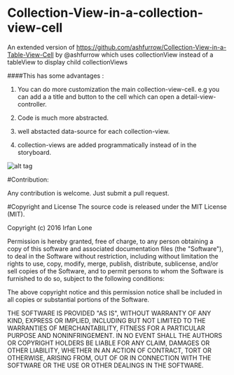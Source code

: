 # Collection-View-in-a-collection-view-cell
An extended version of https://github.com/ashfurrow/Collection-View-in-a-Table-View-Cell 
by @ashfurrow which uses collectionView instead of a tableView to display child collectionViews

####This has some advantages :
1. You can do more customization the main collection-view-cell. e.g you can add a a title  and button to the cell
which can open a detail-view-controller.

2. Code is much more abstracted.

3. well abstacted data-source for each collection-view.

4. collection-views are added programmatically instead of in the storyboard.

![alt tag](https://raw.githubusercontent.com/irfanlone/Collection-View-in-a-collection-view-cell/master/Collections-CollectionView/Collections-image.PNG)

#Contribution:

Any contribution is welcome. Just submit a pull request.
    
#Copyright and License
The source code is released under the MIT License (MIT).

Copyright (c) 2016 Irfan Lone

Permission is hereby granted, free of charge, to any person obtaining a copy
of this software and associated documentation files (the "Software"), to deal
in the Software without restriction, including without limitation the rights
to use, copy, modify, merge, publish, distribute, sublicense, and/or sell
copies of the Software, and to permit persons to whom the Software is
furnished to do so, subject to the following conditions:

The above copyright notice and this permission notice shall be included in all
copies or substantial portions of the Software.

THE SOFTWARE IS PROVIDED "AS IS", WITHOUT WARRANTY OF ANY KIND, EXPRESS OR
IMPLIED, INCLUDING BUT NOT LIMITED TO THE WARRANTIES OF MERCHANTABILITY,
FITNESS FOR A PARTICULAR PURPOSE AND NONINFRINGEMENT. IN NO EVENT SHALL THE
AUTHORS OR COPYRIGHT HOLDERS BE LIABLE FOR ANY CLAIM, DAMAGES OR OTHER
LIABILITY, WHETHER IN AN ACTION OF CONTRACT, TORT OR OTHERWISE, ARISING FROM,
OUT OF OR IN CONNECTION WITH THE SOFTWARE OR THE USE OR OTHER DEALINGS IN THE
SOFTWARE.
